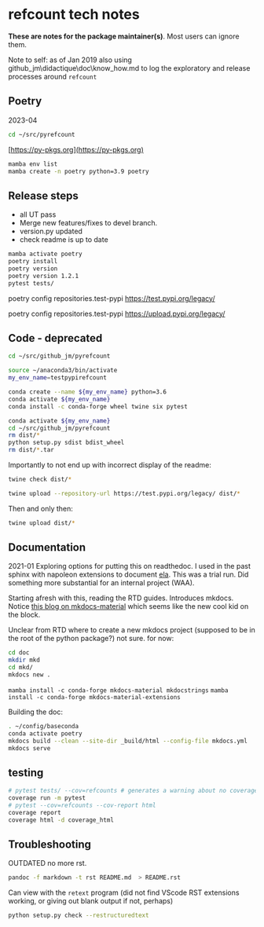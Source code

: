 # refcount tech notes

**These are notes for the package maintainer(s)**. Most users can ignore them.

Note to self: as of Jan 2019 also using github_jm\didactique\doc\know_how.md to log the exploratory and release processes around `refcount`

## Poetry

2023-04

```sh
cd ~/src/pyrefcount
```

[https://py-pkgs.org](https://py-pkgs.org)

```sh
mamba env list
mamba create -n poetry python=3.9 poetry
```

## Release steps

* all UT pass
* Merge new features/fixes to devel branch.
* version.py updated
* check readme is up to date

```sh
mamba activate poetry
poetry install
poetry version
poetry version 1.2.1
pytest tests/
```

poetry config repositories.test-pypi https://test.pypi.org/legacy/

poetry config repositories.test-pypi https://upload.pypi.org/legacy/

## Code - deprecated

```sh
cd ~/src/github_jm/pyrefcount
```

```sh
source ~/anaconda3/bin/activate
my_env_name=testpypirefcount
```

```sh
conda create --name ${my_env_name} python=3.6
conda activate ${my_env_name}
conda install -c conda-forge wheel twine six pytest
```

```sh
conda activate ${my_env_name}
cd ~/src/github_jm/pyrefcount
rm dist/*
python setup.py sdist bdist_wheel
rm dist/*.tar
```

Importantly to not end up with incorrect display of the readme:

```sh
twine check dist/*
```

```sh
twine upload --repository-url https://test.pypi.org/legacy/ dist/*
```

Then and only then:

```sh
twine upload dist/*
```

## Documentation

2021-01 Exploring options for putting this on readthedoc. I used in the past sphinx with napoleon extensions to document [ela](https://pyela.readthedocs.io/en/latest). This was a trial run. Did something more substantial for an internal project (WAA).

Starting afresh with this, reading the RTD guides. Introduces mkdocs. Notice [this blog on mkdocs-material](https://chrieke.medium.com/documenting-a-python-package-with-code-reference-via-mkdocs-material-b4a45197f95b) which seems like the new cool kid on the block.

Unclear from RTD where to create a new mkdocs project (supposed to be in the root of the python package?) not sure. for now:

```sh
cd doc
mkdir mkd
cd mkd/
mkdocs new .
```

`mamba install -c conda-forge mkdocs-material mkdocstrings`
`mamba install -c conda-forge mkdocs-material-extensions`

Building the doc:

```sh
. ~/config/baseconda
conda activate poetry
mkdocs build --clean --site-dir _build/html --config-file mkdocs.yml
mkdocs serve
```

## testing

```sh
# pytest tests/ --cov=refcounts # generates a warning about no coverage data cvollected
coverage run -m pytest
# pytest --cov=refcounts --cov-report html
coverage report
coverage html -d coverage_html
```

## Troubleshooting

OUTDATED no more rst.

```sh
pandoc -f markdown -t rst README.md  > README.rst
```

Can view with the `retext` program (did not find VScode RST extensions working, or giving out blank output if not, perhaps)

```sh
python setup.py check --restructuredtext
```


